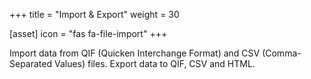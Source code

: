 +++
title = "Import & Export"
weight = 30

[asset]
  icon = "fas fa-file-import"
+++

Import data from QIF (Quicken Interchange Format) and CSV (Comma-Separated Values) files. Export data to QIF, CSV and HTML. 
